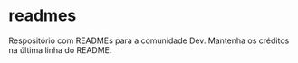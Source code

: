 # readmes
Respositório com READMEs para a comunidade Dev. Mantenha os créditos na última linha do README.
